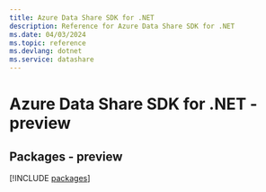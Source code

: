 ```yaml
---
title: Azure Data Share SDK for .NET
description: Reference for Azure Data Share SDK for .NET
ms.date: 04/03/2024
ms.topic: reference
ms.devlang: dotnet
ms.service: datashare
---
```

# Azure Data Share SDK for .NET - preview
## Packages - preview
[!INCLUDE [packages](data-share-index.md)]